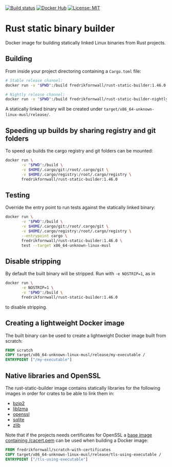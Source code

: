 [![Build status](https://github.com/fornwall/rust-static-builder/workflows/Build/badge.svg)](https://github.com/fornwall/rust-static-builder/actions?query=branch%3Amaster)
[![Docker Hub](https://img.shields.io/docker/v/fredrikfornwall/rust-static-builder.svg?label=docker)](https://hub.docker.com/r/fredrikfornwall/rust-static-builder)
[![License: MIT](https://img.shields.io/badge/License-MIT-green.svg)](https://opensource.org/licenses/MIT)

# Rust static binary builder
Docker image for building statically linked Linux binaries from Rust projects.

## Building
From inside your project directoring containing a `Cargo.toml` file:

```sh
# Stable release channel:
docker run -v "$PWD":/build fredrikfornwall/rust-static-builder:1.46.0

# Nightly release channel:
docker run -v "$PWD":/build fredrikfornwall/rust-static-builder-nightly:2020-05-09
```

A statically linked binary will be created under `target/x86_64-unknown-linux-musl/release/`.

## Speeding up builds by sharing registry and git folders
To speed up builds the cargo registry and git folders can be mounted:

```sh
docker run \
       -v "$PWD":/build \
       -v $HOME/.cargo/git:/root/.cargo/git \
       -v $HOME/.cargo/registry:/root/.cargo/registry \
       fredrikfornwall/rust-static-builder:1.46.0
```

## Testing
Override the entry point to run tests against the statically linked binary:

```sh
docker run \
       -v "$PWD":/build \
       -v $HOME/.cargo/git:/root/.cargo/git \
       -v $HOME/.cargo/registry:/root/.cargo/registry \
       --entrypoint cargo \
       fredrikfornwall/rust-static-builder:1.46.0 \
       test --target x86_64-unknown-linux-musl
```

## Disable stripping
By default the built binary will be stripped. Run with `-e NOSTRIP=1`, as in

```sh
docker run \
       -e NOSTRIP=1 \
       -v "$PWD":/build \
       fredrikfornwall/rust-static-builder:1.46.0
```

to disable stripping.

## Creating a lightweight Docker image
The built binary can be used to create a lightweight Docker image built from scratch:

```dockerfile
FROM scratch
COPY target/x86_64-unknown-linux-musl/release/my-executable /
ENTRYPOINT ["/my-executable"]
```

## Native libraries and OpenSSL
The rust-static-builder image contains statically libraries for the following images in order for crates to be able to link them in:

- [bzip2](https://www.sourceware.org/bzip2/)
- [liblzma](https://tukaani.org/xz/)
- [openssl](https://www.openssl.org/)
- [sqlite](https://www.sqlite.org/)
- [zlib](https://zlib.net/)

Note that if the projects needs certificates for OpenSSL a [base image containing /cacert.pem](scratch-with-certificates/Dockerfile) can be used when building a Docker image:

```dockerfile
FROM fredrikfornwall/scratch-with-certificates
COPY target/x86_64-unknown-linux-musl/release/tls-using-executable /
ENTRYPOINT ["/tls-using-executable"]
```
